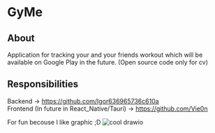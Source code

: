 # GyMe
## About
Application for tracking your and your friends workout which will be available on Google Play in the future. (Open source code only for cv)
## Responsibilities
Backend -> https://github.com/Igor636965736c610a
<br>
Frontend (In future in React_Native/Tauri) -> https://github.com/Vie0n

For fun becouse I like graphic ;D
![cool drawio](https://github.com/Igor636965736c610a/GyMe/assets/102369546/152c7051-d66d-4e7c-b6d5-83fb656ebb82)
